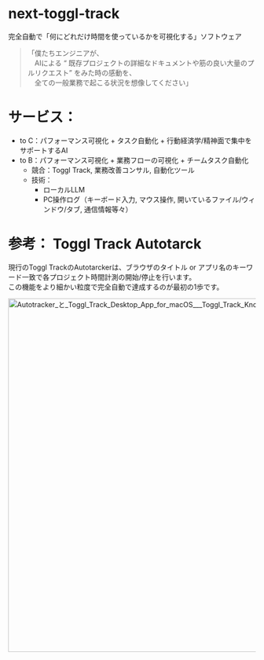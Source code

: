 # next-toggl-track

完全自動で「何にどれだけ時間を使っているかを可視化する」ソフトウェア

> 「僕たちエンジニアが、  
　AIによる “ 既存プロジェクトの詳細なドキュメントや筋の良い大量のプルリクエスト” をみた時の感動を、  
　全ての一般業務で起こる状況を想像してください」  

# サービス：
- to C：パフォーマンス可視化 + タスク自動化 + 行動経済学/精神面で集中をサポートするAI
- to B：パフォーマンス可視化 + 業務フローの可視化 + チームタスク自動化
  - 競合：Toggl Track, 業務改善コンサル, 自動化ツール
  - 技術：
    - ローカルLLM
    - PC操作ログ（キーボード入力, マウス操作, 開いているファイル/ウィンドウ/タブ, 通信情報等々）

# 参考： Toggl Track Autotarck
現行のToggl TrackのAutotarckerは、ブラウザのタイトル or アプリ名のキーワード一致で各プロジェクト時間計測の開始/停止を行います。  
この機能をより細かい粒度で完全自動で達成するのが最初の1歩です。

<img width="720" alt="Autotracker_と_Toggl_Track_Desktop_App_for_macOS___Toggl_Track_Knowledge_Base" src="https://github.com/user-attachments/assets/231a5ba4-45ca-451c-8e25-4d58294a2b58" />
